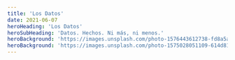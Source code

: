 ```yaml
---
title: 'Los Datos'
date: 2021-06-07
heroHeading: 'Los Datos'
heroSubHeading: 'Datos. Hechos. Ni más, ni menos.'
heroBackground: 'https://images.unsplash.com/photo-1576443612738-fd8a5a1c2ae3?ixid=MnwxMjA3fDB8MHxwaG90by1wYWdlfHx8fGVufDB8fHx8&ixlib=rb-1.2.1&auto=format&fit=crop&w=967&q=80'
heroBackground: 'https://images.unsplash.com/photo-1575028051109-614d811d9592?ixid=MnwxMjA3fDB8MHxwaG90by1wYWdlfHx8fGVufDB8fHx8&ixlib=rb-1.2.1&auto=format&fit=crop&w=1051&q=80'
---
```


